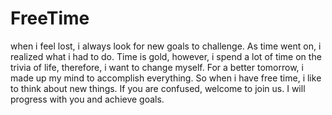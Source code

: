 # FreeTime
when i feel lost, i always look for new goals to challenge.
As time went on, i realized what i had to do.
Time is gold, however, i spend a lot of time on the trivia of life, therefore, i want to change myself.
For a better tomorrow, i made up my mind to accomplish everything.
So when i have free time, i like to think about new things.
If you are confused, welcome to join us.
I will progress with you and achieve goals.
